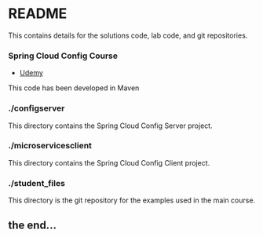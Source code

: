 # README #

This contains details for the solutions code, lab code, and git repositories.

### Spring Cloud Config Course ###

* [Udemy](https://udemy.com/user/mickknutson/)

This code has been developed in Maven

### ./configserver ###
This directory contains the Spring Cloud Config Server project.

### ./microservicesclient ###
This directory contains the Spring Cloud Config Client project.

### ./student_files ###
This directory is the git repository for the examples used in the main course.


## the end... ##
